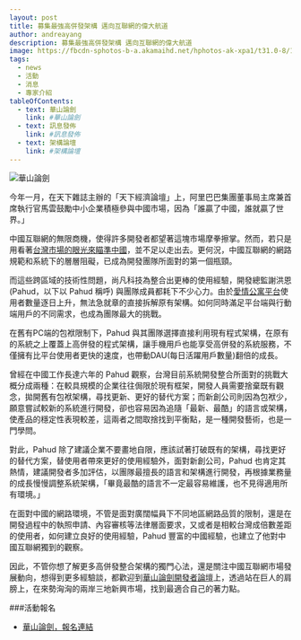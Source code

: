 ```yaml
---
layout: post
title: 募集最強高併發架構 邁向互聯網的偉大航道
author: andreayang
description: 募集最強高併發架構 邁向互聯網的偉大航道
image: https://fbcdn-sphotos-b-a.akamaihd.net/hphotos-ak-xpa1/t31.0-8/10498640_533783346727183_7443524669347072895_o.jpg
tags:
  - news
  - 活動
  - 消息
  - 專家介紹
tableOfContents:
  - text: 華山論劍
    link: #華山論劍
  - text: 訊息發佈
    link: #訊息發佈
  - text: 架構論壇
    link: #架構論壇
---
```


![華山論劍](https://fbcdn-sphotos-b-a.akamaihd.net/hphotos-ak-xpa1/t31.0-8/10498640_533783346727183_7443524669347072895_o.jpg)

今年一月，在天下雜誌主辦的「天下經濟論壇」上，阿里巴巴集團董事局主席兼首席執行官馬雲鼓勵中小企業積極參與中國市場，因為「誰贏了中國，誰就贏了世界。」

中國互聯網的無限商機，使得許多開發者都望著這塊市場摩拳擦掌。然而，若只是用看著[台灣市場的眼光來瞄準中國](https://ticket.aotter.net/76)，並不足以走出去。更何況，中國互聯網的網路規範和系統下的層層阻礙，已成為開發團隊所面對的第一個瓶頸。

而這些跨區域的技術性問題，尚凡科技為整合出更棒的使用經驗，開發總監謝洪恩(Pahud，以下以 Pahud 稱呼) 與團隊成員都耗下不少心力。由於[愛情公寓平台](http://www.i-part.com.tw/)使用者數量逐日上升，無法急就章的直接拆解原有架構。如何同時滿足平台端與行動端用戶的不同需求，也成為團隊最大的挑戰。

在舊有PC端的包袱限制下，Pahud 與其團隊選擇直接利用現有程式架構，在原有的系統之上覆蓋上高併發的程式架構，讓手機用戶也能享受高併發的系統服務，不僅擁有比平台使用者更快的速度，也帶動DAU(每日活躍用戶數量)翻倍的成長。

曾經在中國工作長達六年的 Pahud 觀察，台灣目前系統開發整合所面對的挑戰大概分成兩種：在較具規模的企業往往侷限於現有框架，開發人員需要捨棄既有觀念，拋開舊有包袱架構，尋找更新、更好的替代方案；而新創公司則因為包袱少，願意嘗試較新的系統進行開發，卻也容易因為追隨「最新、最酷」的語言或架構，使產品的穩定性表現較差，這兩者之間取捨找到平衡點，是一種開發藝術，也是一門學問。

對此，Pahud 除了建議企業不要畫地自限，應該試著打破既有的架構，尋找更好的替代方案，替使用者帶來更好的使用經驗外，面對新創公司，Pahud 也肯定其熱情，建議開發者多加評估，以團隊最擅長的語言和架構進行開發，再根據業務量的成長慢慢調整系統架構，「畢竟最酷的語言不一定最容易維護，也不見得適用所有環境。」

在面對中國的網路環境，不管是面對廣闊幅員下不同地區網路品質的限制，還是在開發過程中的執照申請、內容審核等法律層面要求，又或者是相較台灣成倍數差距的使用者，如何建立良好的使用經驗，Pahud 豐富的中國經驗，也建立了他對中國互聯網獨到的觀察。

因此，不管你想了解更多高併發整合架構的獨門心法，還是關注中國互聯網市場發展動向，想得到更多經驗談，都歡迎到[華山論劍開發者論壇](https://ticket.aotter.net/76)上，透過站在巨人的肩膀上，在來勢洶洶的兩岸三地新興市場，找到最適合自己的著力點。

###活動報名

 * [華山論劍，報名連結](https://ticket.aotter.net/76)
